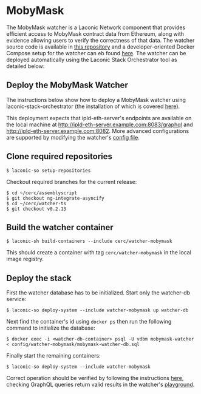 # MobyMask

The MobyMask watcher is a Laconic Network component that provides efficient access to MobyMask contract data from Ethereum, along with evidence allowing users to verify the correctness of that data. The watcher source code is available in [this repository](https://github.com/cerc-io/watcher-ts/tree/main/packages/mobymask-watcher) and a developer-oriented Docker Compose setup for the watcher can eb found [here](https://github.com/cerc-io/mobymask-watcher). The watcher can be deployed automatically using the Laconic Stack Orchestrator tool as detailed below:

## Deploy the MobyMask Watcher
The instructions below show how to deploy a MobyMask watcher using laconic-stack-orchestrator (the installation of which is covered [here](https://github.com/cerc-io/stack-orchestrator#install)).

This deployment expects that ipld-eth-server's endpoints are available on the local machine at http://ipld-eth-server.example.com:8083/graphql and http://ipld-eth-server.example.com:8082. More advanced configurations are supported by modifying the watcher's [config file](../../config/watcher-mobymask/mobymask-watcher.toml).
## Clone required repositories
```
$ laconic-so setup-repositories
```
Checkout required branches for the current release:
```
$ cd ~/cerc/assemblyscript
$ git checkout ng-integrate-asyncify
$ cd ~/cerc/watcher-ts
$ git checkout v0.2.13
```
## Build the watcher container
```
$ laconic-sh build-containers --include cerc/watcher-mobymask
```
This should create a container with tag `cerc/watcher-mobymask` in the local image registry.
## Deploy the stack
First the watcher database has to be initialized. Start only the watcher-db service:
```
$ laconic-so deploy-system --include watcher-mobymask up watcher-db
```
Next find the container's id using `docker ps` then run the following command to initialize the database:
```
$ docker exec -i <watcher-db-container> psql -U vdbm mobymask-watcher < config/watcher-mobymask/mobymask-watcher-db.sql
```
Finally start the remaining containers:
```
$ laconic-so deploy-system --include watcher-mobymask
```
Correct operation should be verified by following the instructions [here](https://github.com/cerc-io/mobymask-watcher/tree/main/mainnet-watcher-only#run), checking GraphQL queries return valid results in the watcher's [playground](http://127.0.0.1:3001/graphql).
